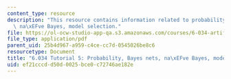 ```yaml
---
content_type: resource
description: "This resource contains information related to probability, Bayes nets,\
  \ na\xEFve Bayes, model selection."
file: https://ol-ocw-studio-app-qa.s3.amazonaws.com/courses/6-034-artificial-intelligence-fall-2010/ef21cccdd50d0025bce0c72746ae182e_MIT6_034F10_tutor06.pdf
file_type: application/pdf
parent_uid: 25b4d967-a959-c4ce-cc7d-0545026be8c6
resourcetype: Document
title: "6.034 Tutorial 5: Probability, Bayes nets, na\xEFve Bayes, model selection"
uid: ef21cccd-d50d-0025-bce0-c72746ae182e
---
```

